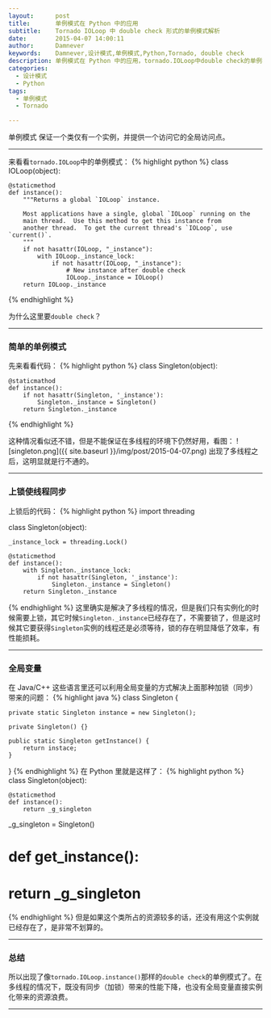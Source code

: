```yaml
---
layout:      post
title:       单例模式在 Python 中的应用
subtitle:    Tornado IOLoop 中 double check 形式的单例模式解析
date:        2015-04-07 14:00:11
author:      Damnever
keywords:    Damnever,设计模式,单例模式,Python,Tornado, double check
description: 单例模式在 Python 中的应用，tornado.IOLoop中double check的单例模式
categories:
  - 设计模式
  - Python
tags:
  - 单例模式
  - Tornado

---
```


单例模式
<span class="caption text-muted">保证一个类仅有一个实例，并提供一个访问它的全局访问点。</span>


---

来看看`tornado.IOLoop`中的单例模式：
{% highlight python %}
class IOLoop(object):

    @staticmethod
    def instance():
        """Returns a global `IOLoop` instance.

        Most applications have a single, global `IOLoop` running on the
        main thread.  Use this method to get this instance from
        another thread.  To get the current thread's `IOLoop`, use `current()`.
        """
        if not hasattr(IOLoop, "_instance"):
            with IOLoop._instance_lock:
                if not hasattr(IOLoop, "_instance"):
                    # New instance after double check
                    IOLoop._instance = IOLoop()
        return IOLoop._instance
{% endhighlight %}

为什么这里要`double check`？

---

### 简单的单例模式

先来看看代码：
{% highlight python %}
class Singleton(object):

    @staticmathod
    def instance():
        if not hasattr(Singleton, '_instance'):
            Singleton._instance = Singleton()
        return Singleton._instance
{% endhighlight %}

这种情况看似还不错，但是不能保证在多线程的环境下仍然好用，看图：
![singleton.png]({{ site.baseurl }}/img/post/2015-04-07.png)
出现了多线程之后，这明显就是行不通的。

---

### 上锁使线程同步

上锁后的代码：
{% highlight python %}
import threading

class Singleton(object):

    _instance_lock = threading.Lock()
    
    @staticmethod
    def instance():
        with Singleton._instance_lock:
            if not hasattr(Singleton, '_instance'):
                Singleton._instance = Singleton()
        return Singleton._instance
{% endhighlight %}
这里确实是解决了多线程的情况，但是我们只有实例化的时候需要上锁，其它时候`Singleton._instance`已经存在了，不需要锁了，但是这时候其它要获得`Singleton`实例的线程还是必须等待，锁的存在明显降低了效率，有性能损耗。

---

### 全局变量

在 Java/C++ 这些语言里还可以利用全局变量的方式解决上面那种加锁（同步）带来的问题：
{% highlight java %}
class Singleton {

    private static Singleton instance = new Singleton();
    
    private Singleton() {}
    
    public static Singleton getInstance() {
        return instace;
    }
    
}
{% endhighlight %}
在 Python 里就是这样了：
{% highlight python %}
class Singleton(object):

    @staticmethod
    def instance():
        return _g_singleton

_g_singleton = Singleton()

# def get_instance():
#     return _g_singleton
{% endhighlight %}
但是如果这个类所占的资源较多的话，还没有用这个实例就已经存在了，是非常不划算的。

---

### 总结

所以出现了像`tornado.IOLoop.instance()`那样的`double check`的单例模式了。在多线程的情况下，既没有同步（加锁）带来的性能下降，也没有全局变量直接实例化带来的资源浪费。

***
